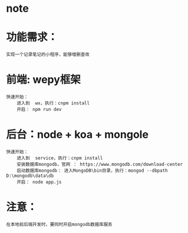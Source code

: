 # note

# 功能需求：
	实现一个记录笔记的小程序，能够增删查改


# 前端: wepy框架
	快速开始：
		进入到  wx，执行：cnpm install
		开启： npm run dev




# 后台：node + koa + mongole
	快速开始：
		进入到  service，执行：cnpm install
		安装数据库mongodb，官网 ： https://www.mongodb.com/download-center
		启动数据库mongodb： 进入MongoDB\bin目录，执行：mongod --dbpath D:\mongodb\data\db
		开启： node app.js


# 注意：
	在本地前后端开发时，要同时开启mongodb数据库服务